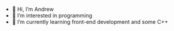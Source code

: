- 👋 Hi, I’m Andrew
- 👀 I’m interested in programming
- 🌱 I’m currently learning front-end development and some C++

<!---
JustAnCore/JustAnCore is a ✨ special ✨ repository because its `README.md` (this file) appears on your GitHub profile.
You can click the Preview link to take a look at your changes.
--->
